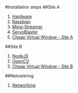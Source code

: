 #Installation steps
##Site A
1. [Hardware](hardwareA.md)
2. [Raspbian](raspbian.md)
3. [Mjpg-Streamer](mjpg-streamer.md)
4. [ServoBlaster](servoBlaster.md)
5. [Cheap Virtual Window - Site A](vwcA.md)

##Site B
1. [NodeJS](https://nodejs.org/en/)
2. [OpenCV](http://opencv.org/)
3. [Cheap Virtual Window - Site B](vwcB.md)

##Netowkring
1. [Networking](network.md)
